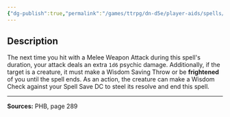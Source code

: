 ```yaml
---
{"dg-publish":true,"permalink":"/games/ttrpg/dn-d5e/player-aids/spells/level-1/wrathful-smite/","tags":["ttrpg/dnd/5e","verbal","concentration","spell"],"noteIcon":""}
---
```



## Description
The next time you hit with a Melee Weapon Attack during this spell's duration, your attack deals an extra `1d6` psychic damage.
Additionally, if the target is a creature, it must make a Wisdom Saving Throw or be **frightened** of you until the spell ends.
As an action, the creature can make a Wisdom Check against your Spell Save DC to steel its resolve and end this spell.

---

**Sources:** PHB, page 289
